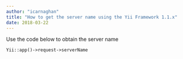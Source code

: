 ```yaml
---
author: "icarnaghan"
title: "How to get the server name using the Yii Framework 1.1.x"
date: 2018-03-22
---
```


Use the code below to obtain the server name

```
Yii::app()->request->serverName
```
